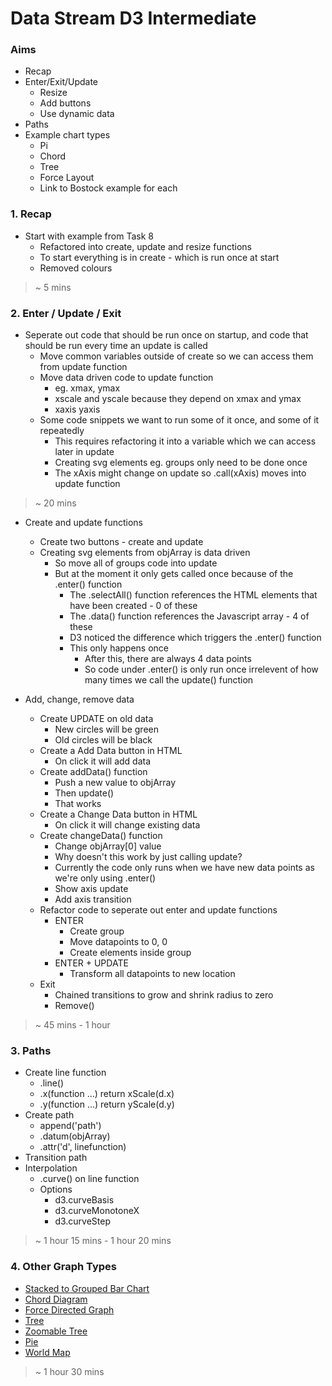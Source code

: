 # Data Stream D3 Intermediate

### Aims

* Recap
* Enter/Exit/Update
  * Resize
  * Add buttons
  * Use dynamic data
* Paths
* Example chart types
  * Pi 
  * Chord
  * Tree
  * Force Layout
  * Link to Bostock example for each

### 1. Recap

* Start with example from Task 8
  * Refactored into create, update and resize functions
  * To start everything is in create - which is run once at start
  * Removed colours

> ~ 5 mins

### 2. Enter / Update / Exit

* Seperate out code that should be run once on startup, and code that should be run every time an update is called
  * Move common variables outside of create so we can access them from update function
  * Move data driven code to update function
    * eg. xmax, ymax
    * xscale and yscale because they depend on xmax and ymax
    * xaxis yaxis
  * Some code snippets we want to run some of it once, and some of it repeatedly
    * This requires refactoring it into a variable which we can access later in update
    * Creating svg elements eg. groups only need to be done once
    * The xAxis might change on update so .call(xAxis) moves into update function

> ~ 20 mins

* Create and update functions
  * Create two buttons - create and update
  * Creating svg elements from objArray is data driven
    * So move all of groups code into update
    * But at the moment it only gets called once because of the .enter() function
      * The .selectAll() function references the HTML elements that have been created - 0 of these
      * The .data() function references the Javascript array - 4 of these
      * D3 noticed the difference which triggers the .enter() function
      * This only happens once
        * After this, there are always 4 data points
        * So code under .enter() is only run once irrelevent of how many times we call the update() function
      
* Add, change, remove data
  * Create UPDATE on old data
    * New circles will be green
    * Old circles will be black
  * Create a Add Data button in HTML
    * On click it will add data
  * Create addData() function
    * Push a new value to objArray
    * Then update()
    * That works
  * Create a Change Data button in HTML
    * On click it will change existing data
  * Create changeData() function
    * Change objArray[0] value
    * Why doesn't this work by just calling update?
    * Currently the code only runs when we have new data points as we're only using .enter()
    * Show axis update
    * Add axis transition
  * Refactor code to seperate out enter and update functions
    * ENTER
      * Create group
      * Move datapoints to 0, 0
      * Create elements inside group
    * ENTER + UPDATE
      * Transform all datapoints to new location
  * Exit
    * Chained transitions to grow and shrink radius to zero
    * Remove()

> ~ 45 mins - 1 hour

### 3. Paths

* Create line function
  * .line()
  * .x(function ...) return xScale(d.x)
  * .y(function ...) return yScale(d.y)
* Create path
  * append('path')
  * .datum(objArray)
  * .attr('d', linefunction)
* Transition path
* Interpolation
  * .curve() on line function
  * Options
    * d3.curveBasis
    * d3.curveMonotoneX
    * d3.curveStep

> ~ 1 hour 15 mins - 1 hour 20 mins

### 4. Other Graph Types

* [Stacked to Grouped Bar Chart](http://bl.ocks.org/mbostock/3943967)
* [Chord Diagram](https://bl.ocks.org/mbostock/4062006)
* [Force Directed Graph](https://bl.ocks.org/mbostock/4062045)
* [Tree](https://bl.ocks.org/mbostock/4063582)
* [Zoomable Tree](http://bl.ocks.org/ganeshv/6a8e9ada3ab7f2d88022)
* [Pie](https://bl.ocks.org/mbostock/3887235)
* [World Map](https://bl.ocks.org/mbostock/4180634)

> ~ 1 hour 30 mins
